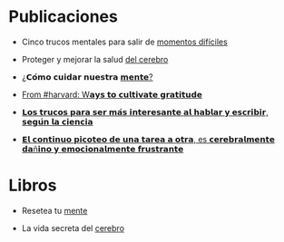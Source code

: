# Publicaciones

- Cinco trucos mentales para salir de [momentos difíciles](https://www.linkedin.com/posts/evelyn-ortiz_recursos-reprogramar-oportunidades-activity-7029825797989224448-ANwc?utm_source=share&utm_medium=member_desktop)

-  Proteger y mejorar la salud [del cerebro](https://github.com/EvelynOr/Publicaciones/assets/82233779/fa574b28-2094-4584-b6ba-ca3cf1916f60)

-  ¿𝗖𝗼́𝗺𝗼 𝗰𝘂𝗶𝗱𝗮𝗿 𝗻𝘂𝗲𝘀𝘁𝗿𝗮 [𝗺𝗲𝗻𝘁𝗲?](https://www.linkedin.com/posts/evelyn-ortiz_rrhh-datos-cienciadedatos-activity-7095277669377810432-8SWZ?utm_source=share&utm_medium=member_desktop)
  
- [From #harvard: W𝗮𝘆𝘀 𝘁𝗼 𝗰𝘂𝗹𝘁𝗶𝘃𝗮𝘁𝗲 𝗴𝗿𝗮𝘁𝗶𝘁𝘂𝗱𝗲](https://www.linkedin.com/in/evelyn-ortiz/recent-activity/all/)

- [𝗟𝗼𝘀 𝘁𝗿𝘂𝗰𝗼𝘀 𝗽𝗮𝗿𝗮 𝘀𝗲𝗿 𝗺𝗮́𝘀 𝗶𝗻𝘁𝗲𝗿𝗲𝘀𝗮𝗻𝘁𝗲 𝗮𝗹 𝗵𝗮𝗯𝗹𝗮𝗿 𝘆 𝗲𝘀𝗰𝗿𝗶𝗯𝗶𝗿, 𝘀𝗲𝗴𝘂́𝗻 𝗹𝗮 𝗰𝗶𝗲𝗻𝗰𝗶𝗮](https://www.linkedin.com/posts/evelyn-ortiz_ciencia-botox-innovation-activity-7103423021230497792-nWXt?utm_source=share&utm_medium=member_desktop)

- [𝗘𝗹 𝗰𝗼𝗻𝘁𝗶𝗻𝘂𝗼 𝗽𝗶𝗰𝗼𝘁𝗲𝗼 𝗱𝗲 𝘂𝗻𝗮 𝘁𝗮𝗿𝗲𝗮 𝗮 𝗼𝘁𝗿𝗮, es 𝗰𝗲𝗿𝗲𝗯𝗿𝗮𝗹𝗺𝗲𝗻𝘁𝗲 𝗱𝗮ñ𝗶𝗻𝗼 𝘆 𝗲𝗺𝗼𝗰𝗶𝗼𝗻𝗮𝗹𝗺𝗲𝗻𝘁𝗲 𝗳𝗿𝘂𝘀𝘁𝗿𝗮𝗻𝘁𝗲](https://www.linkedin.com/feed/update/urn:li:activity:7105939881985507329/)


# Libros

- Resetea tu [mente](https://www.linkedin.com/posts/evelyn-ortiz_libros-relaciaejn-sucede-activity-7043625709352677376-rBUR?utm_source=share&utm_medium=member_desktop)

- La vida secreta del [cerebro](https://www.linkedin.com/search/results/all/?keywords=nos%20hallamos%20en%20medio%20de%20una%20revoluci%C3%B3n%20en%20nuestra&origin=GLOBAL_SEARCH_HEADER&sid=.bW) 







